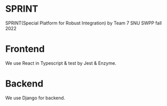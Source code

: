 # SPRINT
SPRINT(Special Platform for Robust Integration) by Team 7
SNU SWPP fall 2022

# Frontend
We use React in Typescript & test by Jest & Enzyme.

# Backend
We use Django for backend.
